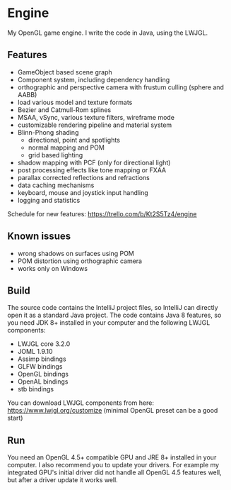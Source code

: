 # Engine
My OpenGL game engine. I write the code in Java, using the LWJGL.

## Features
- GameObject based scene graph
- Component system, including dependency handling
- orthographic and perspective camera with frustum culling (sphere and AABB)
- load various model and texture formats
- Bezier and Catmull-Rom splines
- MSAA, vSync, various texture filters, wireframe mode
- customizable rendering pipeline and material system
- Blinn-Phong shading
  - directional, point and spotlights
  - normal mapping and POM
  - grid based lighting
- shadow mapping with PCF (only for directional light)
- post processing effects like tone mapping or FXAA
- parallax corrected reflections and refractions
- data caching mechanisms
- keyboard, mouse and joystick input handling
- logging and statistics

Schedule for new features: https://trello.com/b/Kt2S5Tz4/engine

## Known issues
- wrong shadows on surfaces using POM
- POM distortion using orthographic camera
- works only on Windows

## Build
The source code contains the IntelliJ project files, so IntelliJ can directly open it as a standard Java project. The code contains Java 8 features, so you need JDK 8+ installed in your computer and the following LWJGL components:
- LWJGL core 3.2.0
- JOML 1.9.10
- Assimp bindings
- GLFW bindings
- OpenGL bindings
- OpenAL bindings
- stb bindings

You can download LWJGL components from here: https://www.lwjgl.org/customize (minimal OpenGL preset can be a good start)

## Run
You need an OpenGL 4.5+ compatible GPU and JRE 8+ installed in your computer. I also recommend you to update your drivers. For example my integrated GPU's initial driver did not handle all OpenGL 4.5 features well, but after a driver update it works well.